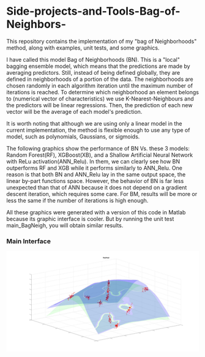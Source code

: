 # Side-projects-and-Tools-Bag-of-Neighbors-
This repository contains the implementation of my "bag of Neighborhoods" method, along with examples, unit tests, and some graphics.

I have called this model Bag of Neighborhoods (BN). This is a "local" bagging ensemble model, which means that the predictions are made by averaging predictors. Still, instead of being defined globally, they are defined in neighborhoods of a portion of the data. The neighborhoods are chosen randomly in each algorithm iteration until the maximum number of iterations is reached. To determine which neighborhood an element belongs to (numerical vector of characteristics) we use K-Nearest-Neighbours and the predictors will be linear regressions. Then, the prediction of each new vector will be the average of each model's prediction.

It is worth noting that although we are using only a linear model in the current implementation, the method is flexible enough to use any type of model, such as polynomials, Gaussians, or sigmoids.

The following graphics show the performance of BN Vs. these 3 models: Random Forest(RF), XGBoost(XB), and a Shallow Artificial Neural Network with ReLu activation(ANN_Relu). In them, we can clearly see how BN outperforms RF and XGB while it performs similarly to ANN_Relu. One reason is that both BN and ANN_Relu lay in the same output space, the linear by-part functions space. However, the behavior of BN is far less unexpected than that of ANN because it does not depend on a gradient descent iteration, which requires some care. For BM, results will be more or less the same if the number of iterations is high enough.  

All these graphics were generated with a version of this code in Matlab because its graphic interface is cooler. But by running the unit test main_BagNeigh, you will obtain similar results. 

### Main Interface
![Bag of Neighborhoods](images/BNN_sine.jpg)
